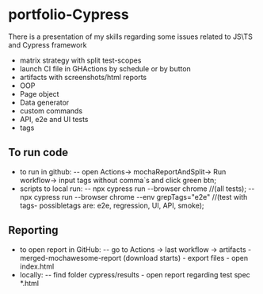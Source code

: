 # portfolio-Cypress
There is a presentation of my skills regarding some issues related to JS\TS and Cypress framework
- matrix strategy with split test-scopes
- launch CI file in GHActions by schedule or by button
- artifacts with screenshots/html reports
- OOP
- Page object
- Data generator
- custom commands
- API, e2e and UI tests
- tags

## To run code
- to run in github:
-- open Actions-> mochaReportAndSplit-> Run workflow-> input tags without comma`s and click green btn;
- scripts to local run:
-- npx cypress run --browser chrome   //(all tests);
-- npx cypress run --browser chrome --env grepTags="e2e"   //(test with tags- possibletags are: e2e, regression, UI, API, smoke); 

## Reporting
- to open report in GitHub:
-- go to Actions -> last workflow -> artifacts - merged-mochawesome-report (download starts) - export files - open index.html
- locally:
-- find folder cypress/results - open report regarding test spec *.html